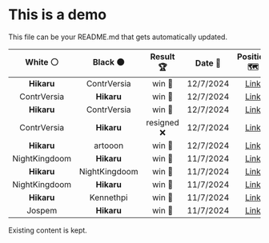 # This is a demo

This file can be your README.md that gets automatically updated.

<!--START_SECTION:chessStats-->
<!-- Automatically generated with https://github.com/Balastrong/chess-stats-action -->

| White ⚪ | Black ⚫ | Result 🏆 | Date 📅 | Position 🗺️ |
|:---:|:---:|:---:|:---:|:---:|
| **Hikaru** | ContrVersia | win 🥇 | 12/7/2024 | <a href="http://www.ee.unb.ca/cgi-bin/tervo/fen.pl?select=8/6b1/6P1/8/2k5/p1p5/P1B1K3/8 b - -">Link</a> |
| ContrVersia | **Hikaru** | win 🥇 | 12/7/2024 | <a href="http://www.ee.unb.ca/cgi-bin/tervo/fen.pl?select=2r1kn1r/p7/Pp2P2p/1R2P3/3n4/5R2/3B1PPP/6K1 w k -">Link</a> |
| **Hikaru** | ContrVersia | win 🥇 | 12/7/2024 | <a href="http://www.ee.unb.ca/cgi-bin/tervo/fen.pl?select=k2r4/1b3R2/p1r1p2p/P1q1P2P/1p1bp1N1/1P2B3/1P3Q2/1K1R4 b - -">Link</a> |
| ContrVersia | **Hikaru** | resigned ❌ | 12/7/2024 | <a href="http://www.ee.unb.ca/cgi-bin/tervo/fen.pl?select=5R2/1p6/2p3k1/q1P4p/3PPQbp/2P5/8/6K1 w - -">Link</a> |
| **Hikaru** | artooon | win 🥇 | 12/7/2024 | <a href="http://www.ee.unb.ca/cgi-bin/tervo/fen.pl?select=8/2R3p1/3R4/3kP2p/5KbP/1r6/6P1/8 b - -">Link</a> |
| NightKingdoom | **Hikaru** | win 🥇 | 11/7/2024 | <a href="http://www.ee.unb.ca/cgi-bin/tervo/fen.pl?select=8/8/5K2/5p1p/5P1P/Pb3kP1/4p3/4q3 w - -">Link</a> |
| **Hikaru** | NightKingdoom | win 🥇 | 11/7/2024 | <a href="http://www.ee.unb.ca/cgi-bin/tervo/fen.pl?select=7k/p4N2/1p1q4/3pp3/3P3p/1P2B3/P4R1K/8 b - -">Link</a> |
| NightKingdoom | **Hikaru** | win 🥇 | 11/7/2024 | <a href="http://www.ee.unb.ca/cgi-bin/tervo/fen.pl?select=8/1p6/p5k1/P2pB1p1/1P1Pp3/2P1RbK1/2r5/8 w - -">Link</a> |
| **Hikaru** | Kennethpi | win 🥇 | 11/7/2024 | <a href="http://www.ee.unb.ca/cgi-bin/tervo/fen.pl?select=4rrk1/pppq1p1p/3b1B1N/4p3/2npP3/3P1Q1P/PPP2PP1/R3K2R b KQ -">Link</a> |
| Jospem | **Hikaru** | win 🥇 | 11/7/2024 | <a href="http://www.ee.unb.ca/cgi-bin/tervo/fen.pl?select=r1b1k2r/ppp2ppp/2q2n2/4n3/8/3P2NP/PPP3P1/R1BQ1K1R w kq -">Link</a> |

<!--END_SECTION:chessStats-->

Existing content is kept.
